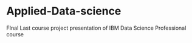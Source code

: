 # Applied-Data-science
FInal Last course project presentation of IBM Data Science Professional course
